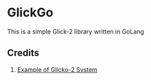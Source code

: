 # GlickGo
This is a simple Glick-2 library written in GoLang

## Credits
1. [Example of Glicko-2 System](https://www.glicko.net/glicko/glicko2.pdf)